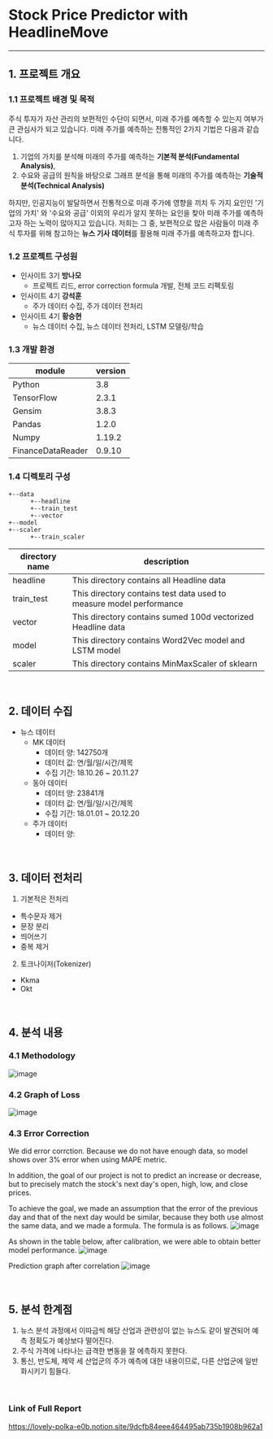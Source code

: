 # **Stock Price Predictor with HeadlineMove**

---

## 1. 프로젝트 개요

### 1.1 프로젝트 배경 및 목적
주식 투자가 자산 관리의 보편적인 수단이 되면서, 미래 주가를 예측할 수 있는지 여부가 큰 관심사가 되고 있습니다.
미래 주가를 예측하는 전통적인 2가지 기법은 다음과 같습니다.
1) 기업의 가치를 분석해 미래의 주가를 예측하는 **기본적 분석(Fundamental Analysis)**, 
2) 수요와 공급의 원칙을 바탕으로 그래프 분석을 통해 미래의 주가를 예측하는 **기술적 분석(Technical Analysis)**

하지만, 인공지능이 발달하면서 전통적으로 미래 주가에 영향을 끼치 두 가지 요인인 '기업의 가치' 와 '수요와 공급' 이외의 우리가 알지 못하는 요인을 찾아 미래 주가를 예측하고자 하는 노력이 많아지고 있습니다.
저희는 그 중, 보편적으로 많은 사람들이 미래 주식 투자를 위해 참고하는 **뉴스 기사 데이터**를 활용해 미래 주가를 예측하고자 합니다.

### 1.2 프로젝트 구성원
- 인사이트 3기 **방나모**
  - 프로젝트 리드, error correction formula 개발, 전체 코드 리펙토링
- 인사이트 4기 **강석훈**
  - 주가 데이터 수집, 주가 데이터 전처리
- 인사이트 4기 **황승현**
  - 뉴스 데이터 수집, 뉴스 데이터 전처리, LSTM 모델링/학습

### 1.3 개발 환경
| module | version |
| --- | --- |
| Python | 3.8 |
| TensorFlow | 2.3.1 |
| Gensim | 3.8.3 |
| Pandas | 1.2.0 |
| Numpy | 1.19.2 |
| FinanceDataReader | 0.9.10 |

### 1.4 디렉토리 구성

```
+--data
      +--headline
      +--train_test
      +--vector
+--model
+--scaler
      +--train_scaler
```

| directory name | description |
| --- | --- |
| headline | This directory contains all Headline data |
| train_test | This directory contains test data used to measure model performance |
| vector | This directory contains sumed 100d vectorized Headline data |
| model | This directory contains Word2Vec model and LSTM model |
| scaler | This directory contains MinMaxScaler of sklearn |



<br>

## 2. 데이터 수집
- 뉴스 데이터
  - MK 데이터
    - 데이터 양: 142750개
    - 데이터 값: 연/월/일/시간/제목
    - 수집 기간: 18.10.26 ~ 20.11.27
  - 동아 데이터
    - 데이터 양: 23841개
    - 데이터 값: 연/월/일/시간/제목
    - 수집 기간: 18.01.01 ~ 20.12.20
  - 주가 데이터
    - 데이터 양: 

<br>

## 3. 데이터 전처리
1. 기본적은 전처리
- 특수문자 제거
- 문장 분리
- 띄어쓰기
- 중복 제거

2. 토크나이저(Tokenizer)
- Kkma
- Okt

<br>

## 4. 분석 내용
### 4.1 Methodology
![image](https://user-images.githubusercontent.com/98089273/170453655-5b6d5730-09bb-45cb-a182-a9a822cdc018.png)

### 4.2 Graph of Loss
![image](https://user-images.githubusercontent.com/98089273/170456719-2225b57d-c05e-4f13-84cc-f3e70c4ad396.png)

### 4.3 Error Correction
We did error corrction. Because we do not have enough data, so model shows over 3% error when using MAPE metric.

In addition, the goal of our project is not to predict an increase or decrease, but to precisely match the stock's next day's open, high, low, and close prices.

To achieve the goal, we made an assumption that the error of the previous day and that of the next day would be similar, because they both use almost the same data, and we made a formula. The formula is as follows.
![image](https://user-images.githubusercontent.com/98089273/170455690-4c5a5374-8608-41c3-b0f0-0bc77d6ca97a.png)

As shown in the table below, after calibration, we were able to obtain better model performance.
![image](https://user-images.githubusercontent.com/98089273/170455733-3129b0e8-3445-4e07-9cf2-e1e05f547801.png)

Prediction graph after correlation
![image](https://user-images.githubusercontent.com/98089273/170457198-3b751536-c03b-4795-81fd-63481aa68b35.png)

<br>

## 5. 분석 한계점
1. 뉴스 분석 과정에서 이따금씩 해당 산업과 관련성이 없는 뉴스도 같이 발견되어 예측 정확도가 예상보다 떨어진다.
3. 주식 가격에 나타나는 급격한 변동을 잘 에측하지 못한다.
4. 통신, 반도체, 제약 세 산업군의 주가 예측에 대한 내용이므로, 다른 산업군에 일반화시키기 힘들다.

<br>


### Link of Full Report
https://lovely-polka-e0b.notion.site/9dcfb84eee464495ab735b1908b962a1
